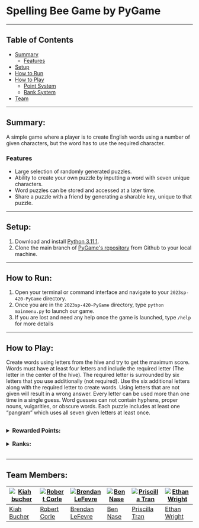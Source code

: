 # Spelling Bee Game by PyGame
---

## Table of Contents
- [Summary](#summary)
    - [Features](##Features)
- [Setup](#setup)
- [How to Run](#how-to-run)
- [How to Play](#how-to-play)
    - [Point System](###Rewarded-points)
    - [Rank System](###Ranks)
- [Team](#Team-Members)
---

## Summary:

A simple game where a player is to create English words using a number of given characters, but the word has to use the required character.

### Features
- Large selection of randomly generated puzzles.
- Ability to create your own puzzle by inputting a word with seven unique characters.
- Word puzzles can be stored and accessed at a later time.
- Share a puzzle with a friend by generating a sharable key, unique to that puzzle.


---

## Setup:

1. Download and install [Python 3.11.1](https://www.python.org/downloads/). 
2. Clone the main branch of [PyGame's repository](https://github.com/mucsci-students/2023sp-420-PyGame) from Github to your local machine.

---

## How to Run:

1. Open your terminal or command interface and navigate to your `2023sp-420-PyGame` directory.
2. Once you are in the `2023sp-420-PyGame` directory, type ```python mainmenu.py``` to launch our game.
3. If you are lost and need any help once the game is launched, type `/help` for more details

---

## How to Play:

Create words using letters from the hive and try to get the maximum score. Words must have at least four letters and include the required letter (The letter in the center of the hive). The required letter is surrounded by six letters that you use additionally (not required). Use the six additional letters along with the required letter to create words. Using letters that are not given will result in a wrong answer. Every letter can be used more than one time in a single guess. Word guesses can not contain hyphens, proper nouns, vulgarities, or obscure words. Each puzzle includes at least one “pangram” which uses all seven given letters at least once.

<br>

<details>
<summary style="font-weight:bold;font-size:11.5pt;">Rewarded Points:</summary>

- 4-letter words are worth 1 point each.
- If the entered word is longer than 4 letters then you get a point for the word's character length
- Each puzzle includes at least one “pangram” which uses every letter at least once.
- Words guesses that use all seven given letters will earn double amount of points
</details>

<br>

<details>
<summary style="font-weight:bold;font-size:11.5pt;">Ranks:</summary>

Every puzzle has eight ranks that will progress and change based on the percentage that the puzzle is completed

 -  |   Rank   | Completed % |
    |----------|-------------|
    | Beginner |      3%     |
    | Novice   |      7%     |
    | Okay     |     12%     |
    | Good     |     23%     |
    | Solid    |     35%     |
    | Nice     |     56%     |
    | Great    |     72%     |
    | Amazing  |     92%     |
<br>
</details>

<br>

---

## Team Members:

| [![Kiah bucher](https://avatars.githubusercontent.com/u/70379821?v=4)](https://github.com/WhitePolaris) | [![Robert Corle](https://avatars.githubusercontent.com/u/93812563?v=4)](https://github.com/RjCor) | [![Brendan LeFevre](https://avatars.githubusercontent.com/u/26367420?v=4)](https://github.com/BrendanLeFevre) | [![Ben Nase](https://avatars.githubusercontent.com/u/121914115?v=4)](https://github.com/bennase) | [![Priscilla Tran](https://avatars.githubusercontent.com/u/81700428?v=4)](https://github.com/priscillatran) | [![Ethan Wright](https://avatars.githubusercontent.com/u/122811350?v=4)](https://github.com/EthanWright24) |
|---------------------------------------------------------------------------------------------------------|---------------------------------------------------------------------------------------------------|---------------------------------------------------------------------------------------------------------------|--------------------------------------------------------------------------------------------------|-------------------------------------------------------------------------------------------------------------|------------------------------------------------------------------------------------------------------------|
| [Kiah Bucher](https://github.com/WhitePolaris)                                                          | [Robert Corle](https://https://github.com/RjCor)                                                  | [Brendan LeFevre](https://github.com/BrendanLeFevre)                                                          | [Ben Nase](https://github.com/bennase)                                                           | [Priscilla Tran](https://github.com/priscillatran)                                                          | [Ethan Wright](https://github.com/EthanWright24)                                                           |
